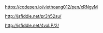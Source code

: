 

https://codepen.io/viethoang012/pen/xRNgyM

http://jsfiddle.net/pr3h52su/


http://jsfiddle.net/4vxLP/2/
